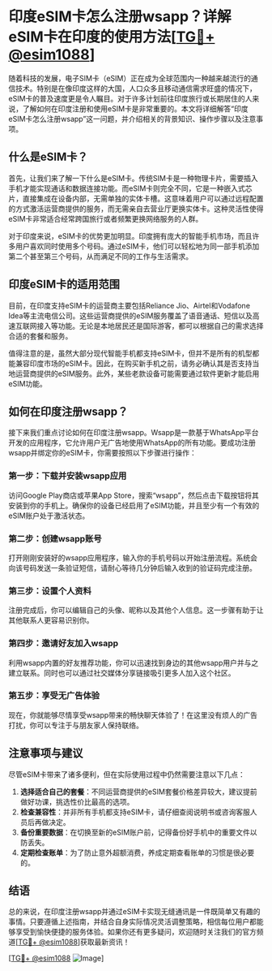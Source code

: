# 印度eSIM卡怎么注册wsapp？详解eSIM卡在印度的使用方法[[TG💪+ @esim1088](https://t.me/s/esim1088)]

随着科技的发展，电子SIM卡（eSIM）正在成为全球范围内一种越来越流行的通信技术。特别是在像印度这样的大国，人口众多且移动通信需求旺盛的情况下，eSIM卡的普及速度更是令人瞩目。对于许多计划前往印度旅行或长期居住的人来说，了解如何在印度注册和使用eSIM卡是非常重要的。本文将详细解答“印度eSIM卡怎么注册wsapp”这一问题，并介绍相关的背景知识、操作步骤以及注意事项。

## 什么是eSIM卡？

首先，让我们来了解一下什么是eSIM卡。传统SIM卡是一种物理卡片，需要插入手机才能实现通话和数据连接功能。而eSIM卡则完全不同，它是一种嵌入式芯片，直接集成在设备内部，无需单独的实体卡槽。这意味着用户可以通过远程配置的方式激活运营商提供的服务，而无需亲自去营业厅更换实体卡。这种灵活性使得eSIM卡非常适合经常跨国旅行或者频繁更换网络服务的人群。

对于印度来说，eSIM卡的优势更加明显。印度拥有庞大的智能手机市场，而且许多用户喜欢同时使用多个号码。通过eSIM卡，他们可以轻松地为同一部手机添加第二个甚至第三个号码，从而满足不同的工作与生活需求。

## 印度eSIM卡的适用范围

目前，在印度支持eSIM卡的运营商主要包括Reliance Jio、Airtel和Vodafone Idea等主流电信公司。这些运营商提供的eSIM服务覆盖了语音通话、短信以及高速互联网接入等功能。无论是本地居民还是国际游客，都可以根据自己的需求选择合适的套餐和服务。

值得注意的是，虽然大部分现代智能手机都支持eSIM卡，但并不是所有的机型都能兼容印度市场的eSIM卡。因此，在购买新手机之前，请务必确认其是否支持当地运营商提供的eSIM服务。此外，某些老款设备可能需要通过软件更新才能启用eSIM功能。

## 如何在印度注册wsapp？

接下来我们重点讨论如何在印度注册wsapp。Wsapp是一款基于WhatsApp平台开发的应用程序，它允许用户无广告地使用WhatsApp的所有功能。要成功注册wsapp并绑定你的eSIM卡，你需要按照以下步骤进行操作：

### 第一步：下载并安装wsapp应用
访问Google Play商店或苹果App Store，搜索“wsapp”，然后点击下载按钮将其安装到你的手机上。确保你的设备已经启用了eSIM功能，并且至少有一个有效的eSIM账户处于激活状态。

### 第二步：创建wsapp账号
打开刚刚安装好的wsapp应用程序，输入你的手机号码以开始注册流程。系统会向该号码发送一条验证短信，请耐心等待几分钟后输入收到的验证码完成注册。

### 第三步：设置个人资料
注册完成后，你可以编辑自己的头像、昵称以及其他个人信息。这一步骤有助于让其他联系人更容易识别你。

### 第四步：邀请好友加入wsapp
利用wsapp内置的好友推荐功能，你可以迅速找到身边的其他wsapp用户并与之建立联系。同时也可以通过社交媒体分享链接吸引更多人加入这个社区。

### 第五步：享受无广告体验
现在，你就能够尽情享受wsapp带来的畅快聊天体验了！在这里没有烦人的广告打扰，你可以专注于与朋友家人保持联络。

## 注意事项与建议

尽管eSIM卡带来了诸多便利，但在实际使用过程中仍然需要注意以下几点：

1. **选择适合自己的套餐**：不同运营商提供的eSIM套餐价格差异较大，建议提前做好功课，挑选性价比最高的选项。
2. **检查兼容性**：并非所有手机都支持eSIM卡，请仔细查阅说明书或咨询客服人员后再做决定。
3. **备份重要数据**：在切换至新的eSIM账户前，记得备份好手机中的重要文件以防丢失。
4. **定期检查账单**：为了防止意外超额消费，养成定期查看账单的习惯是很必要的。

## 结语

总的来说，在印度注册wsapp并通过eSIM卡实现无缝通讯是一件既简单又有趣的事情。只要遵循上述指南，并结合自身实际情况灵活调整策略，相信每位用户都能够享受到愉快便捷的服务体验。如果你还有更多疑问，欢迎随时关注我们的官方频道[[TG💪+ @esim1088](https://t.me/s/esim1088)]获取最新资讯！

[[TG💪+ @esim1088](https://t.me/s/esim1088) ![Image](https://i.postimg.cc/4NQfJmqS/Snipaste-2025-05-13-00-14-12.png)]